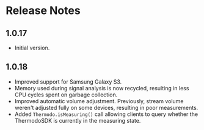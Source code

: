 Release Notes
=============

1.0.17
------

 - Initial version.


1.0.18
------

 - Improved support for Samsung Galaxy S3.
 - Memory used during signal analysis is now recycled, resulting in less CPU
   cycles spent on garbage collection.
 - Improved automatic volume adjustment. Previously, stream volume weren't 
   adjusted fully on some devices, resulting in poor measurements.
 - Added `Thermodo.isMeasuring()` call allowing clients to query whether the
   ThermodoSDK is currently in the measuring state.
